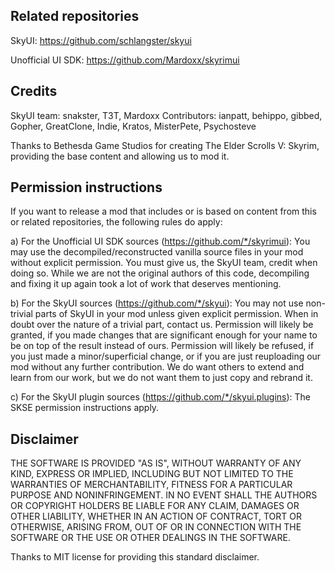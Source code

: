 Related repositories
--------------------
SkyUI:
	https://github.com/schlangster/skyui

Unofficial UI SDK:
	https://github.com/Mardoxx/skyrimui


Credits
-------
SkyUI team: snakster, T3T, Mardoxx
Contributors: ianpatt, behippo, gibbed, Gopher, GreatClone, Indie, Kratos, MisterPete, Psychosteve

Thanks to Bethesda Game Studios for creating The Elder Scrolls V: Skyrim, providing the base content and allowing us to mod it.


Permission instructions
-----------------------
If you want to release a mod that includes or is based on content from this or related repositories, the following rules do apply:

a) For the Unofficial UI SDK sources (https://github.com/*/skyrimui):
	You may use the decompiled/reconstructed vanilla source files in your mod without explicit permission.
	You must give us, the SkyUI team, credit when doing so. While we are not the original authors of this code, decompiling and fixing it up again took a lot of work that deserves mentioning.

b) For the SkyUI sources (https://github.com/*/skyui):
	You may not use non-trivial parts of SkyUI in your mod unless given explicit permission. When in doubt over the nature of a trivial part, contact us.
	Permission will likely be granted, if you made changes that are significant enough for your name to be on top of the result instead of ours.
	Permission will likely be refused, if you just made a minor/superficial change, or if you are just reuploading our mod without any further contribution.
	We do want others to extend and learn from our work, but we do not want them to just copy and rebrand it.

c) For the SkyUI plugin sources (https://github.com/*/skyui.plugins):
	The SKSE permission instructions apply.


Disclaimer
----------
THE SOFTWARE IS PROVIDED "AS IS", WITHOUT WARRANTY OF ANY KIND, EXPRESS OR IMPLIED, INCLUDING BUT NOT LIMITED TO THE WARRANTIES OF MERCHANTABILITY, FITNESS FOR A PARTICULAR PURPOSE AND NONINFRINGEMENT. IN NO EVENT SHALL THE AUTHORS OR COPYRIGHT HOLDERS BE LIABLE FOR ANY CLAIM, DAMAGES OR OTHER LIABILITY, WHETHER IN AN ACTION OF CONTRACT, TORT OR OTHERWISE, ARISING FROM, OUT OF OR IN CONNECTION WITH THE SOFTWARE OR THE USE OR OTHER DEALINGS IN THE SOFTWARE.

Thanks to MIT license for providing this standard disclaimer.